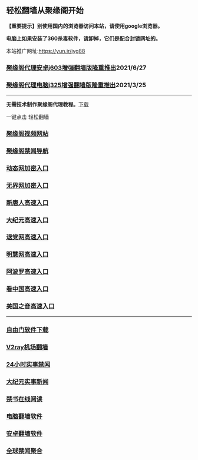 ## 轻松翻墙从聚缘阁开始

**【重要提示】别使用国内的浏览器访问本站，请使用google浏览器。**

**电脑上如果安装了360杀毒软件，请卸掉，它们是配合封锁网址的。**

本站推广网址:https://yun.ir/jyg88

### [聚缘阁代理安卓j603增强翻墙版隆重推出](https://gitlab.com/juyuange/2/-/raw/master/j603.apk)2021/6/27

### [聚缘阁代理电脑j325增强翻墙版隆重推出](https://gitlab.com/juyuange/2/-/raw/master/j325dn.rar)2021/3/25

***



**无需技术制作聚缘阁代理教程。**[下载](https://gitlab.com/j25414/jyg/-/raw/master/jygdl.rar)

一键点击 轻松翻墙



### [聚缘阁视频网站](https://v11.2324.workers.dev/)

### [聚缘阁禁闻导航](https://d56.2324.workers.dev)

### [动态网加密入口](https://88.vcsse.gq/dhfo/u444p)

### [无界网加密入口](https://88.vcsse.gq/abbbb/m12a)

### [新唐人高速入口](https://88.vcsse.gq/mtttt/u5r)

### [大纪元高速入口](https://88.vcsse.gq/yyyyy/u7b)

### [退党网高速入口](https://88.vcsse.gq/aakkk/u8h)

### [明慧网高速入口](https://88.vcsse.gq/aakkk/e3r)

### [阿波罗高速入口](https://88.vcsse.gq/aakkk/t13e)

### [看中国高速入口](https://88.vcsse.gq/aakkk/et11n)

### [美国之音高速入口](https://88.vcsse.gq/aakkk/e18m)

***






### [自由门软件下载](https://git.io/skyfree)

### [V2ray机场翻墙](https://github.com/bannedbook/fanqiang/wiki/V2ray%E6%9C%BA%E5%9C%BA)

### [24小时实事禁闻](https://github.com/fyvn2199/djy/blob/master/gb/n24hr.md?dfh#1)

### [大纪元实事新闻](https://github.com/fyvn2199/djy/blob/master/gb/nsc413.md?dfh#1)

### [禁书在线阅读](https://github.com/txyzum203/djy/blob/master/gb/9p.md?flntdtv#1)

### [电脑翻墙软件](https://github.com/Alvin9999/new-pac/wiki)

### [安卓翻墙软件](https://git.io/afq)

### [全球禁闻聚合](https://github.com/gfw-breaker/banned-news1/blob/master/README.md)












